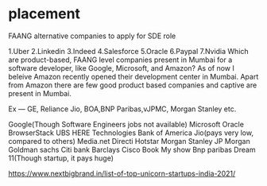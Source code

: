# placement
FAANG alternative companies to apply for SDE role

1.Uber
2.Linkedin
3.Indeed
4.Salesforce
5.Oracle
6.Paypal
7.Nvidia
Which are product-based, FAANG level companies present in Mumbai for a software developer, like Google, Microsoft, and Amazon?
As of now I beleive Amazon recently opened their development center in Mumbai. Apart from Amazon there are few good product based companies and captive are present in Mumbai.

Ex — GE, Reliance Jio, BOA,BNP Paribas,vJPMC, Morgan Stanley etc.

Google(Though Software Engineers jobs not available)
Microsoft
Oracle
BrowserStack
UBS
HERE Technologies
Bank of America
Jio(pays very low, compared to others)
Media.net
Directi
Hotstar
Morgan Stanley
JP Morgan
Goldman sachs
Citi bank
Barclays
Cisco
Book My show
Bnp paribas
Dream 11(Though startup, it pays huge)
<br/>

https://www.nextbigbrand.in/list-of-top-unicorn-startups-india-2021/
